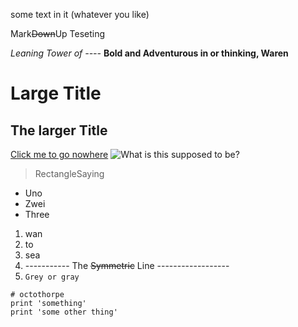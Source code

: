 some text in it (whatever you like)

Mark~~Down~~Up Teseting

_Leaning Tower of ----_
__Bold and Adventurous in or thinking, Waren__
# Large Title
## The larger Title
[Click me to go nowhere](https://github.com/JL-Young/cse15l-lab-reports/index.html)
![What is this supposed to be?](https://upload.wikimedia.org/wikipedia/commons/9/91/Octicons-mark-github.svg)
>RectangleSaying
* Uno
* Zwei
* Three
1. wan
2. to
3. sea
4. ----------- The ~~Symmetric~~ Line ------------------
5. `Grey or gray`
```
# octothorpe
print 'something'
print 'some other thing'
```
